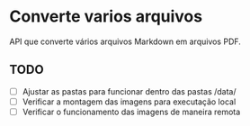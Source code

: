 # Converte varios arquivos

API que converte vários arquivos Markdown em arquivos PDF.


## TODO

- [ ] Ajustar as pastas para funcionar dentro das pastas /data/
- [ ] Verificar a montagem das imagens para executação local
- [ ] Verificar o funcionamento das imagens de maneira remota